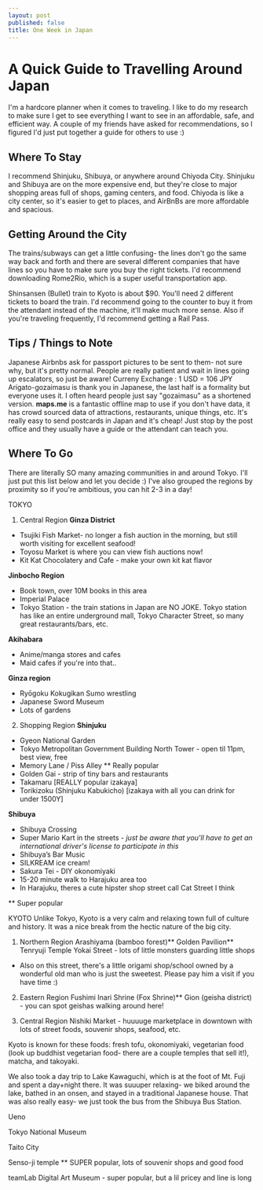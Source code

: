 ```yaml
---
layout: post
published: false
title: One Week in Japan
---
```

# A Quick Guide to Travelling Around Japan

I'm a hardcore planner when it comes to traveling. I like to do my research to make sure I get to see everything I want to see in an affordable, safe, and efficient way. A couple of my friends have asked for recommendations, so I figured I'd just put together a guide for others to use :)

## Where To Stay
I recommend Shinjuku, Shibuya, or anywhere around Chiyoda City. Shinjuku and Shibuya are on the more expensive end, but they're close to major shopping areas full of shops, gaming centers, and food. Chiyoda is like a city center, so it's easier to get to places, and AirBnBs are more affordable and spacious. 

## Getting Around the City
The trains/subways can get a little confusing- the lines don't go the same way back and forth and there are several different companies that have lines so you have to make sure you buy the right tickets. I'd recommend downloading Rome2Rio, which is a super useful transportation app. 

Shinsansen (Bullet) train to Kyoto is about $90. You'll need 2 different tickets to board the train. I'd recommend going to the counter to buy it from the attendant instead of the machine, it'll make much more sense. Also if you're traveling frequently, I'd recommend getting a Rail Pass.

## Tips / Things to Note
Japanese Airbnbs ask for passport pictures to be sent to them- not sure why, but it's pretty normal.
People are really patient and wait in lines going up escalators, so just be aware!
Curreny Exchange : 1 USD = 106 JPY
Arigato-gozaimasu is thank you in Japanese, the last half is a formality but everyone uses it. I often heard people just say "gozaimasu" as a shortened version.
**maps.me** is a fantastic offline map to use if you don't have data, it has crowd sourced data of attractions, restaurants, unique things, etc.
It's really easy to send postcards in Japan and it's cheap! Just stop by the post office and they usually have a guide or the attendant can teach you.

## Where To Go
There are literally SO many amazing communities in and around Tokyo. I'll just put this list below and let you decide :) I've also grouped the regions by proximity so if you're ambitious, you can hit 2-3 in a day!

TOKYO
1. Central Region
**Ginza District**
- Tsujiki Fish Market- no longer a fish auction in the morning, but still worth visiting for excellent seafood!
- Toyosu Market is where you can view fish auctions now!
- Kit Kat Chocolatery and Cafe - make your own kit kat flavor

**Jinbocho Region**
- Book town, over 10M books in this area
- Imperial Palace
- Tokyo Station - the train stations in Japan are NO JOKE. Tokyo station has like an entire underground mall, Tokyo Character Street, so many great restaurants/bars, etc.

**Akihabara**
- Anime/manga stores and cafes
- Maid cafes if you're into that..

**Ginza region**
- Ryōgoku Kokugikan Sumo wrestling
- Japanese Sword Museum
- Lots of gardens

2. Shopping Region
**Shinjuku**
- Gyeon National Garden
- Tokyo Metropolitan Government Building North Tower - open til 11pm, best view, free
- Memory Lane / Piss Alley  ** Really popular
- Golden Gai - strip of tiny bars and restaurants
- Takamaru [REALLY popular izakaya]
- Torikizoku (Shinjuku Kabukicho) [izakaya with all you can drink for under 1500Y]

**Shibuya** 
- Shibuya Crossing
- Super Mario Kart in the streets - *just be aware that you'll have to get an international driver's license to participate in this*
- Shibuya’s Bar Music
- SILKREAM ice cream!
- Sakura Tei - DIY okonomiyaki 
- 15-20 minute walk to Harajuku area too 
- In Harajuku, theres a cute hipster shop street call Cat Street I think

** Super popular

KYOTO
Unlike Tokyo, Kyoto is a very calm and relaxing town full of culture and history. It was a nice break from the hectic nature of the big city.

1. Northern Region
Arashiyama (bamboo forest)**
Golden Pavilion**
Tenryuji Temple
Yokai Street - lots of little monsters guarding little shops
- Also on this street, there's a little origami shop/school owned by a wonderful old man who is just the sweetest. Please pay him a visit if you have time :)

2. Eastern Region
Fushimi Inari Shrine (Fox Shrine)**
Gion (geisha district) - you can spot geishas walking around here!

3. Central Region
Nishiki Market - huuuuge marketplace in downtown with lots of street foods, souvenir shops, seafood, etc.

Kyoto is known for these foods: fresh tofu, okonomiyaki, vegetarian food (look up buddhist vegetarian food- there are a couple temples that sell it!), matcha, and takoyaki.




We also took a day trip to Lake Kawaguchi, which is at the foot of Mt. Fuji and spent a day+night there. It was suuuper relaxing- we biked around the lake, bathed in an onsen, and stayed in a traditional Japanese house. That was also really easy- we just took the bus from the Shibuya Bus Station.



Ueno

Tokyo National Museum

Taito City

Senso-ji temple ** SUPER popular, lots of souvenir shops and good food


teamLab Digital Art Museum - super popular, but a lil pricey and line is long






